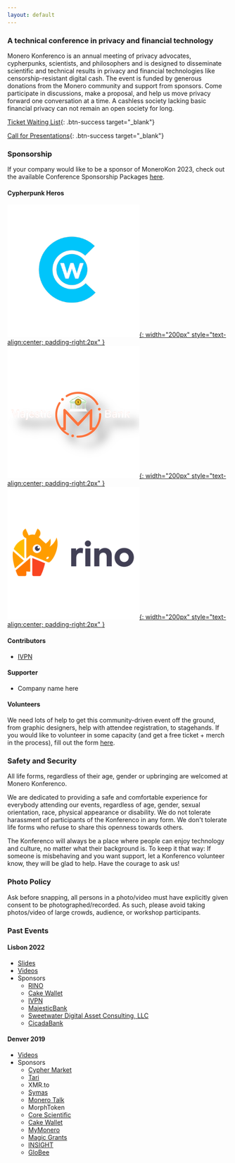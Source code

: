 ```yaml
---
layout: default
---
```


### A technical conference in privacy and financial technology
Monero Konferenco is an annual meeting of privacy advocates, cypherpunks, scientists, and philosophers and is designed to disseminate scientific and technical results in privacy and financial technologies like censorship-resistant digital cash. The event is funded by generous donations from the Monero community and support from sponsors. Come participate in discussions, make a proposal, and help us move privacy forward one conversation at a time. A cashless society lacking basic financial privacy can not remain an open society for long.

[Ticket Waiting List](https://cryptpad.disroot.org/form/#/2/form/view/58gEFJ6PEk-4TkDup7A1p0HKSU1IKTIjl9v-M-o8ekk/embed/){: .btn-success target="_blank"}

[Call for Presentations](https://cfp.monerokon.com/2023/cfp){: .btn-success target="_blank"}

### Sponsorship

If your company would like to be a sponsor of MoneroKon 2023, check out the available Conference Sponsorship Packages [here](https://monerokon.com/sponsor).

#### Cypherpunk Heros

[![logo](assets/img/cw.png){: width="200px" style="text-align:center; padding-right:2px" }](https://cakewallet.com) [![logo](assets/img/mb.png){: width="200px" style="text-align:center; padding-right:2px" }](https://majesticbank.sc) [![logo](assets/img/rino.png){: width="200px" style="text-align:center; padding-right:2px" }](https://rino.io)

#### Contributors
- [IVPN](https://www.ivpn.net)

#### Supporter
- Company name here

#### Volunteers

We need lots of help to get this community-driven event off the ground, from graphic designers, help with attendee registration, to stagehands. If you would like to volunteer in some capacity (and get a free ticket + merch in the process), fill out the form [here](https://cryptpad.disroot.org/form/#/2/form/view/Z8v7RE0D+Axf+54kTA-otpnJ-Krlfs8gJwoktERKUrM/embed/).

### Safety and Security

All life forms, regardless of their age, gender or upbringing are welcomed at Monero Konferenco.

We are dedicated to providing a safe and comfortable experience for everybody attending our events, regardless of age, gender, sexual orientation, race, physical appearance or disability. We do not tolerate harassment of participants of the Konferenco in any form. We don't tolerate life forms who refuse to share this openness towards others.

The Konferenco will always be a place where people can enjoy technology and culture, no matter what their background is. To keep it that way: If someone is misbehaving and you want support, let a Konferenco volunteer know, they will be glad to help. Have the courage to ask us!

### Photo Policy

Ask before snapping, all persons in a photo/video must have explicitly given consent to be photographed/recorded. As such, please avoid taking photos/video of large crowds, audience, or workshop participants.

### Past Events

#### Lisbon 2022
*  [Slides](https://github.com/MoneroKon/meta/blob/main/slides/2022/talks.md)
*  [Videos](https://www.youtube.com/playlist?list=PLsSYUeVwrHBndRQoQ-vLezzlHPLRDNzaw)
*  Sponsors
   - [RINO](https://rino.io)
   - [Cake Wallet](https://cakewallet.com)
   - [IVPN](https://www.ivpn.net)
   - [MajesticBank](https://majesticbank.sc)
   - [Sweetwater Digital Asset Consulting, LLC](https://sweetwater.consulting)
   - [CicadaBank](https://flexiana.com)
  
#### Denver 2019
*  [Videos](https://www.youtube.com/playlist?list=PLsSYUeVwrHBkJHJg_l2uDgbicDJ1PmAVW)
*  Sponsors
   - [Cypher Market](https://www.cyphermarket.com)
   - [Tari](https://www.tari.com)
   - XMR.to
   - [Symas](https://www.symas.com)
   - [Monero Talk](https://www.monerotalk.live)
   - MorphToken
   - [Core Scientific](https://corescientific.com)
   - [Cake Wallet](https://cakewallet.com)
   - [MyMonero](https://mymonero.com)
   - [Magic Grants](https://magicgrants.org)
   - [INSIGHT](https://www.insight.com)
   - [GloBee](https://globee.com)
  
